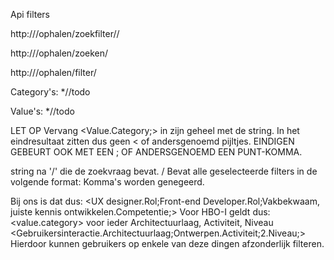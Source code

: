 Api filters

http://<ip>/ophalen/zoekfilter/<zoekquery>/<filterstring>


http://<ip>/ophalen/zoeken/<zoekquery>


http://<ip>/ophalen/filter/<filterstring>

Category's:
*//todo

Value's:
*//todo



LET OP
Vervang <Value.Category;> in zijn geheel met de string. In het eindresultaat zitten dus geen < of andersgenoemd pijltjes.
EINDIGEN GEBEURT OOK MET EEN ; OF ANDERSGENOEMD EEN PUNT-KOMMA.



<zoekquery>
string na '/' die de zoekvraag bevat. 
/<zoekquery>

<filterstring>
Bevat alle geselecteerde filters in de volgende format:
<value.category;value.category;value.category;>
Komma's worden genegeerd.
 
 
Bij ons is dat dus:
<UX designer.Rol;Front-end Developer.Rol;Vakbekwaam, juiste kennis ontwikkelen.Competentie;>
Voor HBO-I geldt dus:
<value.category> voor ieder Architectuurlaag, Activiteit, Niveau
<Gebruikersinteractie.Architectuurlaag;Ontwerpen.Activiteit;2.Niveau;>
Hierdoor kunnen gebruikers op enkele van deze dingen afzonderlijk filteren.
